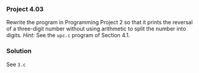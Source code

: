 ### Project 4.03
Rewrite the program in Programming Project 2 so that it prints the reversal of a three-digit number without using arithmetic to split the number into digits. *Hint:* See the `upc.c` program of Section 4.1.

### Solution
See `3.c`
